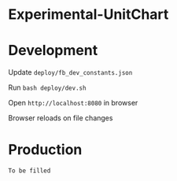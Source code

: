 # Experimental-UnitChart

# Development
Update `deploy/fb_dev_constants.json`

Run `bash deploy/dev.sh`

Open `http://localhost:8080` in browser

Browser reloads on file changes

# Production
`To be filled`
